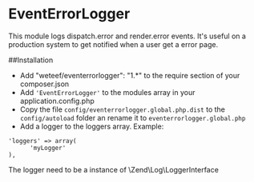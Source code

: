 EventErrorLogger
================

This module logs dispatch.error and render.error events.
It's useful on a production system to get notified when a user get a error page.

##Installation
- Add "weteef/eventerrorlogger": "1.*" to the require section of your composer.json
- Add ```'EventErrorLogger'``` to the modules array in your application.config.php
- Copy the file ```config/eventerrorlogger.global.php.dist``` to the ```config/autoload```
folder an rename it to ```eventerrorlogger.global.php```
- Add a logger to the loggers array. Example:
```
'loggers' => array(
      'myLogger'
),
```
The logger need to be a instance of \Zend\Log\LoggerInterface